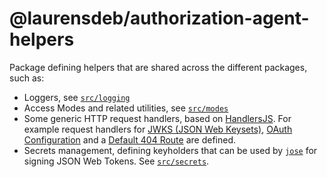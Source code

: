 # @laurensdeb/authorization-agent-helpers
Package defining helpers that are shared across the different packages, such as:
- Loggers, see [`src/logging`](src/logging/)
- Access Modes and related utilities, see [`src/modes`](src/modes/)
- Some generic HTTP request handlers, based on [HandlersJS](https://github.com/digita-ai/handlersjs). For example request handlers for [JWKS (JSON Web Keysets)](src/route/JwksRequestHandler.ts), [OAuth Configuration](src/route/OAuthConfigRequestHandler.ts) and a [Default 404 Route](src/route/DefaultRouteHandler.ts) are defined.
- Secrets management, defining keyholders that can be used by [`jose`](https://github.com/panva/jose) for signing JSON Web Tokens. See [`src/secrets`](src/secrets/).
